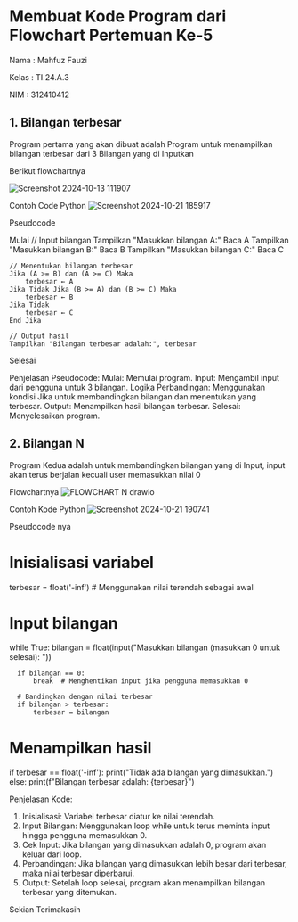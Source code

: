 # Membuat Kode Program dari Flowchart Pertemuan Ke-5
Nama : Mahfuz Fauzi

Kelas : TI.24.A.3

NIM : 312410412

## 1. Bilangan terbesar 

Program pertama yang akan dibuat adalah Program untuk menampilkan bilangan terbesar dari 3 Bilangan yang di Inputkan

Berikut flowchartnya

![Screenshot 2024-10-13 111907](https://github.com/user-attachments/assets/1fa56203-8fae-4001-90d1-5bbde042724f)

Contoh Code Python
![Screenshot 2024-10-21 185917](https://github.com/user-attachments/assets/461fc99e-7175-4818-853a-c9dbc48b9476)

Pseudocode

Mulai
    // Input bilangan
    Tampilkan "Masukkan bilangan A:"
    Baca A
    Tampilkan "Masukkan bilangan B:"
    Baca B
    Tampilkan "Masukkan bilangan C:"
    Baca C

    // Menentukan bilangan terbesar
    Jika (A >= B) dan (A >= C) Maka
        terbesar ← A
    Jika Tidak Jika (B >= A) dan (B >= C) Maka
        terbesar ← B
    Jika Tidak
        terbesar ← C
    End Jika

    // Output hasil
    Tampilkan "Bilangan terbesar adalah:", terbesar
Selesai

Penjelasan Pseudocode:
Mulai: Memulai program.
Input: Mengambil input dari pengguna untuk 3 bilangan.
Logika Perbandingan: Menggunakan kondisi Jika untuk membandingkan bilangan dan menentukan yang terbesar.
Output: Menampilkan hasil bilangan terbesar.
Selesai: Menyelesaikan program.

## 2. Bilangan N

Program Kedua adalah untuk membandingkan bilangan yang di Input, input akan terus berjalan kecuali user memasukkan nilai 0

Flowchartnya
![FLOWCHART N drawio](https://github.com/user-attachments/assets/a82519e4-531e-4a76-aca3-746d9aebeeda)

Contoh Kode Python
![Screenshot 2024-10-21 190741](https://github.com/user-attachments/assets/b0e7d73c-400c-41a5-8d9a-69b1594016d2)

Pseudocode nya

  # Inisialisasi variabel
  terbesar = float('-inf')  # Menggunakan nilai terendah sebagai awal

  # Input bilangan
  while True:
      bilangan = float(input("Masukkan bilangan (masukkan 0 untuk selesai): "))
    
      if bilangan == 0:
          break  # Menghentikan input jika pengguna memasukkan 0
    
      # Bandingkan dengan nilai terbesar
      if bilangan > terbesar:
          terbesar = bilangan

  # Menampilkan hasil
  if terbesar == float('-inf'):
      print("Tidak ada bilangan yang dimasukkan.")
  else:
      print(f"Bilangan terbesar adalah: {terbesar}")

Penjelasan Kode:


1. Inisialisasi: Variabel terbesar diatur ke nilai terendah.
2. Input Bilangan: Menggunakan loop while untuk terus meminta input hingga pengguna memasukkan 0.
3. Cek Input: Jika bilangan yang dimasukkan adalah 0, program akan keluar dari loop.
4. Perbandingan: Jika bilangan yang dimasukkan lebih besar dari terbesar, maka nilai terbesar diperbarui.
5. Output: Setelah loop selesai, program akan menampilkan bilangan terbesar yang ditemukan.

Sekian Terimakasih 
